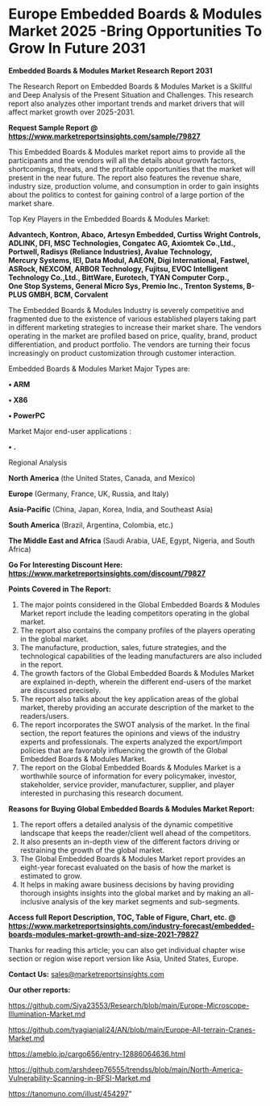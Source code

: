 # Europe Embedded Boards & Modules Market 2025 -Bring Opportunities To Grow In Future 2031

<strong>Embedded Boards & Modules Market Research Report 2031</strong>

The Research Report on Embedded Boards & Modules Market is a Skillful and Deep Analysis of the Present Situation and Challenges. This research report also analyzes other important trends and market drivers that will affect market growth over 2025-2031.

<strong>Request Sample Report @ <a href=https://www.marketreportsinsights.com/sample/79827>https://www.marketreportsinsights.com/sample/79827</a></strong>

This Embedded Boards & Modules market report aims to provide all the participants and the vendors will all the details about growth factors, shortcomings, threats, and the profitable opportunities that the market will present in the near future. The report also features the revenue share, industry size, production volume, and consumption in order to gain insights about the politics to contest for gaining control of a large portion of the market share.

Top Key Players in the Embedded Boards & Modules Market:

<strong>Advantech, Kontron, Abaco, Artesyn Embedded, Curtiss Wright Controls, ADLINK, DFI, MSC Technologies, Congatec AG, Axiomtek Co.,Ltd., Portwell, Radisys (Reliance Industries), Avalue Technology, Mercury Systems, IEI, Data Modul, AAEON, Digi International, Fastwel, ASRock, NEXCOM, ARBOR Technology, Fujitsu, EVOC Intelligent Technology Co.,Ltd., BittWare, Eurotech, TYAN Computer Corp., One Stop Systems, General Micro Sys, Premio Inc., Trenton Systems, B-PLUS GMBH, BCM, Corvalent</strong>

The Embedded Boards & Modules Industry is severely competitive and fragmented due to the existence of various established players taking part in different marketing strategies to increase their market share. The vendors operating in the market are profiled based on price, quality, brand, product differentiation, and product portfolio. The vendors are turning their focus increasingly on product customization through customer interaction.

Embedded Boards & Modules Market Major Types are:

<strong>• ARM

• X86

• PowerPC</strong>

Market Major end-user applications :

<strong>• .</strong>

Regional Analysis

</u><strong><b>North America</b></strong> (the United States, Canada, and Mexico)

<strong><b>Europe </b></strong>(Germany, France, UK, Russia, and Italy)

<strong><b>Asia-Pacific</b></strong> (China, Japan, Korea, India, and Southeast Asia)

<strong><b>South America</b></strong> (Brazil, Argentina, Colombia, etc.)

<strong><b>The Middle East and Africa</b></strong> (Saudi Arabia, UAE, Egypt, Nigeria, and South Africa)

<strong>Go For Interesting Discount Here: <a href=https://www.marketreportsinsights.com/discount/79827>https://www.marketreportsinsights.com/discount/79827</a></strong>

<strong>Points Covered in The Report:</strong>
<ol>
  <li>The major points considered in the Global Embedded Boards & Modules Market report include the leading competitors operating in the global market.</li>
  <li>The report also contains the company profiles of the players operating in the global market.</li>
  <li>The manufacture, production, sales, future strategies, and the technological capabilities of the leading manufacturers are also included in the report.</li>
  <li>The growth factors of the Global Embedded Boards & Modules Market are explained in-depth, wherein the different end-users of the market are discussed precisely.</li>
  <li>The report also talks about the key application areas of the global market, thereby providing an accurate description of the market to the readers/users.</li>
  <li>The report incorporates the SWOT analysis of the market. In the final section, the report features the opinions and views of the industry experts and professionals. The experts analyzed the export/import policies that are favorably influencing the growth of the Global Embedded Boards & Modules Market.</li>
  <li>The report on the Global Embedded Boards & Modules Market is a worthwhile source of information for every policymaker, investor, stakeholder, service provider, manufacturer, supplier, and player interested in purchasing this research document.</li>
</ol>
<strong>Reasons for Buying Global Embedded Boards & Modules Market Report:</strong>

<ol>
  <li>The report offers a detailed analysis of the dynamic competitive landscape that keeps the reader/client well ahead of the competitors.</li>
  <li>It also presents an in-depth view of the different factors driving or restraining the growth of the global market.</li>
  <li>The Global Embedded Boards & Modules Market report provides an eight-year forecast evaluated on the basis of how the market is estimated to grow.</li>
  <li>It helps in making aware business decisions by having providing thorough insights insights into the global market and by making an all-inclusive analysis of the key market segments and sub-segments.</li>
</ol>
<strong>Access full Report Description, TOC, Table of Figure, Chart, etc. @ <a href=https://www.marketreportsinsights.com/industry-forecast/embedded-boards-modules-market-growth-and-size-2021-79827>https://www.marketreportsinsights.com/industry-forecast/embedded-boards-modules-market-growth-and-size-2021-79827</a></strong>


Thanks for reading this article; you can also get individual chapter wise section or region wise report version like Asia, United States, Europe.

<strong>Contact Us:</strong>
sales@marketreportsinsights.com

<strong>Our other reports:</strong>

<a href=https://github.com/Siya23553/Research/blob/main/Europe-Microscope-Illumination-Market.md>https://github.com/Siya23553/Research/blob/main/Europe-Microscope-Illumination-Market.md</a>

<a href=https://github.com/tyagianjali24/AN/blob/main/Europe-All-terrain-Cranes-Market.md>https://github.com/tyagianjali24/AN/blob/main/Europe-All-terrain-Cranes-Market.md</a>

<a href=https://ameblo.jp/cargo656/entry-12886064636.html>https://ameblo.jp/cargo656/entry-12886064636.html</a>

<a href=https://github.com/arshdeep76555/trendss/blob/main/North-America-Vulnerability-Scanning-in-BFSI-Market.md>https://github.com/arshdeep76555/trendss/blob/main/North-America-Vulnerability-Scanning-in-BFSI-Market.md</a>

<a href=https://tanomuno.com/illust/454297>https://tanomuno.com/illust/454297</a>"
